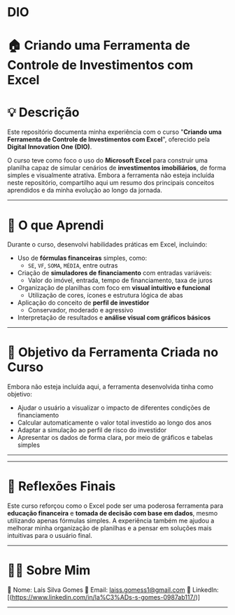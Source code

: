 # DIO

# 🏠 Criando uma Ferramenta de Controle de Investimentos com Excel

# 💡 Descrição

Este repositório documenta minha experiência com o curso "**Criando uma Ferramenta de Controle de Investimentos com Excel**", oferecido pela **Digital Innovation One (DIO)**.

O curso teve como foco o uso do **Microsoft Excel** para construir uma planilha capaz de simular cenários de **investimentos imobiliários**, de forma simples e visualmente atrativa. Embora a ferramenta não esteja incluída neste repositório, compartilho aqui um resumo dos principais conceitos aprendidos e da minha evolução ao longo da jornada.

---

# 🧠 O que Aprendi

Durante o curso, desenvolvi habilidades práticas em Excel, incluindo:

- Uso de **fórmulas financeiras** simples, como:
  - `SE`, `VF`, `SOMA`, `MÉDIA`, entre outras
- Criação de **simuladores de financiamento** com entradas variáveis:
  - Valor do imóvel, entrada, tempo de financiamento, taxa de juros
- Organização de planilhas com foco em **visual intuitivo e funcional**
  - Utilização de cores, ícones e estrutura lógica de abas
- Aplicação do conceito de **perfil de investidor**
  - Conservador, moderado e agressivo
- Interpretação de resultados e **análise visual com gráficos básicos**

---

# 🎯 Objetivo da Ferramenta Criada no Curso

Embora não esteja incluída aqui, a ferramenta desenvolvida tinha como objetivo:

- Ajudar o usuário a visualizar o impacto de diferentes condições de financiamento
- Calcular automaticamente o valor total investido ao longo dos anos
- Adaptar a simulação ao perfil de risco do investidor
- Apresentar os dados de forma clara, por meio de gráficos e tabelas simples

---


---

# 🧭 Reflexões Finais

Este curso reforçou como o Excel pode ser uma poderosa ferramenta para **educação financeira** e **tomada de decisão com base em dados**, mesmo utilizando apenas fórmulas simples. A experiência também me ajudou a melhorar minha organização de planilhas e a pensar em soluções mais intuitivas para o usuário final.

---

# 🙋‍♂️ Sobre Mim

📌 Nome: Laís Silva Gomes
📧 Email: laiss.gomess1@gmail.com 
🔗 LinkedIn: [(https://www.linkedin.com/in/la%C3%ADs-s-gomes-0987ab117/)]

---




